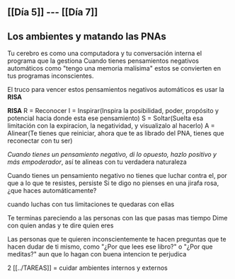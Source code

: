[[Día 5]] --- [[Día 7]]
--
## Los ambientes y matando las PNAs
Tu cerebro es como una computadora y tu conversación interna el programa que la gestiona
Cuando tienes pensamientos negativos automáticos como "tengo una memoria malísima" estos se convierten en tus programas inconscientes.

El truco para vencer estos pensamientos negativos automáticos es usar la **RISA** 

**RISA**
R = Reconocer
I = Inspirar(Inspira la posibilidad, poder, propósito y potencial hacia donde esta ese pensamiento)
S = Soltar(Suelta esa limitación con la expiracion, la negatividad, y visualizalo al hacerlo)
A = Alinear(Te tienes que reiniciar, ahora que te as librado del PNA, tienes que reconectar con tu ser)

*Cuando tienes un pensamiento negativo, di lo opuesto, hazlo positivo y más empoderador*, así te alineas con tu verdadera naturaleza 

Cuando tienes un pensamiento negativo no tienes que luchar contra el, por que a lo que te resistes, persiste
Si te digo no pienses en una jirafa rosa, ¿que haces automáticamente?

cuando luchas con tus limitaciones te quedaras con ellas

Te terminas pareciendo a las personas con las que pasas mas tiempo
Dime con quien andas y te dire quien eres

Las personas que te quieren inconscientemente te hacen preguntas que te hacen dudar de ti mismo, como "¿Por que lees ese libro?" o "¿Por que meditas?" aun que lo hagan con buena intencion te perjudica

2 [[../TAREAS]] = cuidar ambientes internos y externos
